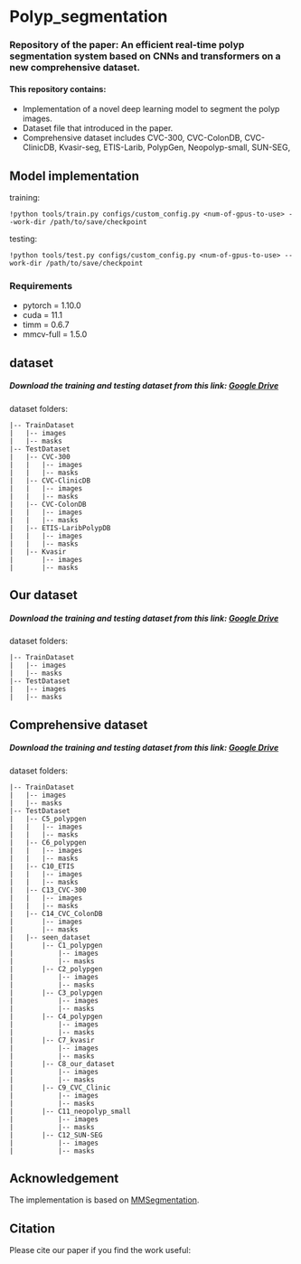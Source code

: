 # Polyp_segmentation
### Repository of the paper: An efficient real-time polyp segmentation system based on CNNs and transformers on a new comprehensive dataset.

#### This repository contains:
* Implementation of a novel deep learning model to segment the polyp images.
* Dataset file that introduced in the paper.
* Comprehensive dataset includes CVC-300, CVC-ColonDB, CVC-ClinicDB, Kvasir-seg, ETIS-Larib, PolypGen, Neopolyp-small, SUN-SEG, 

## Model implementation  
training:
```
!python tools/train.py configs/custom_config.py <num-of-gpus-to-use> --work-dir /path/to/save/checkpoint
```
    
    
testing:
```
!python tools/test.py configs/custom_config.py <num-of-gpus-to-use> --work-dir /path/to/save/checkpoint
``` 
    
### Requirements  
* pytorch = 1.10.0  
* cuda = 11.1  
* timm = 0.6.7  
* mmcv-full = 1.5.0  

## dataset
##### Download the training and testing dataset from this link: [Google Drive](https://drive.google.com/drive/folders/170354jP6Rwg57u6qcK0u5szO9eWBPgVP?usp=sharing)

dataset folders:  
    
    |-- TrainDataset
    |   |-- images
    |   |-- masks
    |-- TestDataset
    |   |-- CVC-300
    |   |   |-- images
    |   |   |-- masks
    |   |-- CVC-ClinicDB
    |   |   |-- images
    |   |   |-- masks
    |   |-- CVC-ColonDB
    |   |   |-- images
    |   |   |-- masks
    |   |-- ETIS-LaribPolypDB
    |   |   |-- images
    |   |   |-- masks
    |   |-- Kvasir
    |       |-- images
    |       |-- masks


## Our dataset
##### Download the training and testing dataset from this link: [Google Drive](https://drive.google.com/drive/folders/11nER2DP2Fjc18sTDypDmZv6Nbp0p7-Ms?usp=sharing)

dataset folders:  
    
    |-- TrainDataset
    |   |-- images
    |   |-- masks
    |-- TestDataset
    |   |-- images
    |   |-- masks
    

## Comprehensive dataset
##### Download the training and testing dataset from this link: [Google Drive](https://drive.google.com/drive/folders/1cRngyiUuv0Vk7Wj3MAb-JRnunOrbqvpf?usp=sharing)
dataset folders:  
    
    |-- TrainDataset
    |   |-- images
    |   |-- masks
    |-- TestDataset
    |   |-- C5_polypgen
    |   |   |-- images
    |   |   |-- masks
    |   |-- C6_polypgen
    |   |   |-- images
    |   |   |-- masks
    |   |-- C10_ETIS
    |   |   |-- images
    |   |   |-- masks
    |   |-- C13_CVC-300
    |   |   |-- images
    |   |   |-- masks
    |   |-- C14_CVC_ColonDB
    |       |-- images
    |       |-- masks
    |   |-- seen_dataset
    |       |-- C1_polypgen
    |           |-- images
    |           |-- masks
    |       |-- C2_polypgen
    |           |-- images
    |           |-- masks
    |       |-- C3_polypgen
    |           |-- images
    |           |-- masks
    |       |-- C4_polypgen
    |           |-- images
    |           |-- masks
    |       |-- C7_kvasir
    |           |-- images
    |           |-- masks
    |       |-- C8_our_dataset
    |           |-- images
    |           |-- masks
    |       |-- C9_CVC_Clinic
    |           |-- images
    |           |-- masks
    |       |-- C11_neopolyp_small
    |           |-- images
    |           |-- masks
    |       |-- C12_SUN-SEG
    |           |-- images
    |           |-- masks

## Acknowledgement
The implementation is based on [MMSegmentation](https://github.com/open-mmlab/mmsegmentation).

## Citation
Please cite our paper if you find the work useful:

